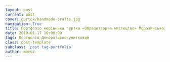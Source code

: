 ```yaml
---
layout: post
current: post
cover: gurtok/handmade-crafts.jpg
navigation: True
title: Портфоліо керівника гуртка «Образотворче мистецтво» Морозинської А.І.
date: 2019-01-17 10:00:00
tags: Портфоліо Декоративно-ужитковий
class: post-template
subclass: 'post tag-portfolio'
author: moroz
---
```

